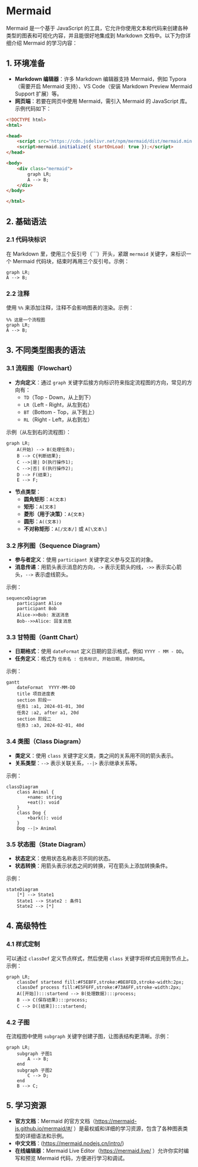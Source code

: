 # Mermaid

Mermaid 是一个基于 JavaScript 的工具，它允许你使用文本和代码来创建各种类型的图表和可视化内容，并且能很好地集成到 Markdown 文档中。以下为你详细介绍 Mermaid 的学习内容：

## 1. 环境准备

- **Markdown 编辑器**：许多 Markdown 编辑器支持 Mermaid，例如 Typora（需要开启 Mermaid 支持）、VS Code（安装 Markdown Preview Mermaid Support 扩展）等。
- **网页端**：若要在网页中使用 Mermaid，需引入 Mermaid 的 JavaScript 库。示例代码如下：

```html
<!DOCTYPE html>
<html>

<head>
    <script src="https://cdn.jsdelivr.net/npm/mermaid/dist/mermaid.min.js"></script>
    <script>mermaid.initialize({ startOnLoad: true });</script>
</head>

<body>
    <div class="mermaid">
        graph LR;
        A --> B;
    </div>
</body>

</html>
```

## 2. 基础语法

### 2.1 代码块标识

在 Markdown 里，使用三个反引号（```）开头，紧跟 `mermaid` 关键字，来标识一个 Mermaid 代码块，结束时再用三个反引号。示例：

```mermaid
graph LR;
A --> B;
```

### 2.2 注释

使用 `%%` 来添加注释，注释不会影响图表的渲染。示例：

```mermaid
%% 这是一个流程图
graph LR;
A --> B;
```

## 3. 不同类型图表的语法

### 3.1 流程图（Flowchart）

- **方向定义**：通过 `graph` 关键字后接方向标识符来指定流程图的方向，常见的方向有：
  - `TD`（Top - Down，从上到下）
  - `LR`（Left - Right，从左到右）
  - `BT`（Bottom - Top，从下到上）
  - `RL`（Right - Left，从右到左）

示例（从左到右的流程图）：

```mermaid
graph LR;
    A(开始) --> B(处理任务);
    B --> C{判断结果};
    C -->|是| D(执行操作1);
    C -->|否| E(执行操作2);
    D --> F(结束);
    E --> F;
```

- **节点类型**：
  - **圆角矩形**：`A(文本)`
  - **矩形**：`A[文本]`
  - **菱形（用于决策）**：`A{文本}`
  - **圆形**：`A((文本))`
  - **不对称矩形**：`A[/文本/]` 或 `A[\文本\]`

### 3.2 序列图（Sequence Diagram）

- **参与者定义**：使用 `participant` 关键字定义参与交互的对象。
- **消息传递**：用箭头表示消息的方向，`->` 表示无箭头的线，`->>` 表示实心箭头，`-->` 表示虚线箭头。

示例：

```mermaid
sequenceDiagram
    participant Alice
    participant Bob
    Alice->>Bob: 发送消息
    Bob-->>Alice: 回复消息
```

### 3.3 甘特图（Gantt Chart）

- **日期格式**：使用 `dateFormat` 定义日期的显示格式，例如 `YYYY - MM - DD`。
- **任务定义**：格式为 `任务名 : 任务标识, 开始日期, 持续时间`。

示例：

```mermaid
gantt
    dateFormat  YYYY-MM-DD
    title 项目进度表
    section 阶段一
    任务1 :a1, 2024-01-01, 30d
    任务2 :a2, after a1, 20d
    section 阶段二
    任务3 :a3, 2024-02-01, 40d
```

### 3.4 类图（Class Diagram）

- **类定义**：使用 `class` 关键字定义类，类之间的关系用不同的箭头表示。
- **关系类型**：`-->` 表示关联关系，`--|>` 表示继承关系等。

示例：

```mermaid
classDiagram
    class Animal {
        +name: string
        +eat(): void
    }
    class Dog {
        +bark(): void
    }
    Dog --|> Animal
```

### 3.5 状态图（State Diagram）

- **状态定义**：使用状态名称表示不同的状态。
- **状态转换**：用箭头表示状态之间的转换，可在箭头上添加转换条件。

示例：

```mermaid
stateDiagram
    [*] --> State1
    State1 --> State2 : 条件1
    State2 --> [*]
```

## 4. 高级特性

### 4.1 样式定制

可以通过 `classDef` 定义节点样式，然后使用 `class` 关键字将样式应用到节点上。示例：

```mermaid
graph LR;
    classDef startend fill:#F5EBFF,stroke:#BE8FED,stroke-width:2px;
    classDef process fill:#E5F6FF,stroke:#73A6FF,stroke-width:2px;
    A([开始]):::startend --> B(处理数据):::process;
    B --> C(保存结果):::process;
    C --> D([结束]):::startend;
```

### 4.2 子图

在流程图中使用 `subgraph` 关键字创建子图，让图表结构更清晰。示例：

```mermaid
graph LR;
    subgraph 子图1
        A --> B;
    end
    subgraph 子图2
        C --> D;
    end
    B --> C;
```

## 5. 学习资源

- **官方文档**：Mermaid 的官方文档（<https://mermaid-js.github.io/mermaid/#/> ）是最权威和详细的学习资源，包含了各种图表类型的详细语法和示例。
- **中文文档**：(<https://mermaid.nodejs.cn/intro/>)
- **在线编辑器**：Mermaid Live Editor（<https://mermaid.live/> ）允许你实时编写和预览 Mermaid 代码，方便进行学习和调试。
